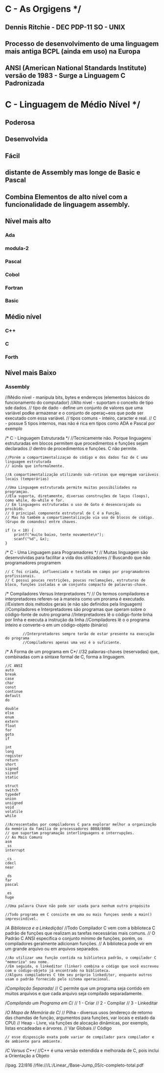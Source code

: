 # C - As Orgigens */
##      Dennis Ritchie - DEC PDP-11 SO - UNIX
##      Processo de desenvolvimento de uma linguagem mais antiga BCPL (ainda em uso) na Europa
##      ANSI (American National Standards Institute) versão de 1983 - Surge a Linguagem C Padronizada

#  C - Linguagem de Médio Nível */
##      Poderosa
##      Desenvolvida
##      Fácil
##      distante de Assembly mas longe de Basic e Pascal
##      Combina Elementos de alto nível com a funcionalidade de linguagem assembly.

##   Nível mais alto
###  Ada
###  modula-2
###  Pascal
###  Cobol
###  Fortran
###  Basic

## Médio nível
###  C++
###  C
###  Forth

## Nível mais Baixo
###  Assembly

//Médio nivel - manipula bits, bytes e endereços (elementos básicos do funcionamento do computador)
//Alto nivel - suportam o conceito de tipo sde dados.
//      tipo de dado - define um conjunto de valores que uma variável podke armazenar e o conjunto de operaç~eos que pode ser executado com essa variável.
//          tipos comuns - inteiro, caracter e real.
//          C - possue 5 tipos internos, mas não é rica em tipos como ADA e Pascal por exemplo

/*  C - Linguagem Estruturada */
    //Tecnicamente não. Porque linguagens estruturadas em blocos permitem que procedimentos e funções sejam declarados 
    // dentro de procedimentos e funções. C não permite.

    //Porém a compartimentalizaçao do código e dos dados faz de C uma linguagem estruturada
    // ainda que informalmente.

    //A compartimentalização utilizando sub-rotinas que empregam variáveis locais (temporárias)

    //Uma Linguagem estruturada permite muitas possibilidades na programçao.
    //Ela suporta, diretamente, diversas construções de laços (loops), como while, do-while e for.
    // Em linguagens estruturadas o uso de Goto é desencorajado ou proibido.
    // O principal componente estrutural de C é a Função.
    // Mas há também a compartimentalização via uso de blocos de código. (Grupo de comandos) entre chaves.

    if (x < 10) {
        printf("muito baixo, tente novamente\n");
        scanf("%d", &x);
    }


/* C - Uma Linguagem para Programadores */
    // Muitas linguagem são desenvolvidas para facilitar a vida dos utilizadores
    // Buscando que não programadores programem

    // C foi criada, influenciada e testada em campo por programadores profissionais.
    // C possui poucas restrições, poucas reclamações, estruturas de bloco, funções isoladas e um conjunto compacto de palavras-chave.

/* Compiladores Versus Interpretadores */
    // Os termos compiladores e interpretadores referen-se à maneira como um prorama é executado.
        //Existem dois métodos gerais (e não são definidos pela linguagem)
        //Compiladores e Interpretadores são programas que operam sobre o código-fonte de outro programa
            //Interpretadores lê o código-fonte linha por linha e executa a instrução da linha
            //Compiladores lê o o programa inteiro e converte-o em um código-objeto (binário)

            //Interpretadores sempre terão de estar presente na execução do programa
            //Compiladores apenas uma vez é o suficiente.


/* A Forma de um programa em C*/
    //32 palavras-chaves (reservadas) que, combinadas com a sintaxe formal de C, forma a linguagem.
    
    //C ANSI
    auto
    break
    case
    char
    const
    continue
    default
    do

    double
    else
    enum
    extern
    float
    for
    goto
    if

    int
    long
    register
    return
    short
    signed
    sizeof
    static

    struct
    switch
    typedef
    union
    unsigned
    void
    volatile
    while

    //Acrescentadas por compiladores C para explorar melhor a organização da memória da família de processadores 8088/8086
    // que suportam programação interlinguagens e interrupções.
    // As Mais Comuns
    asm
    _ss
    interrupt

    _cs
    cdecl
    near

    _ds
    far
    pascal

    _es
    huge

    //Uma palavra Chave não pode ser usada para nenhum outro propósito

    //Todo programa em C consiste em uma ou mais funçoes sendo a main() imprescindível.

/*A Biblioteca e a Linkedição*/
    //Todo Compilador C vem com a biblioteca C padrão de funções que realizam as tarefas necessárias mais comuns.
    // O Padrão C ANSI especifica o conjunto mínimo de funções, porém, os compiladores geralmente adicionam funções.
    // A biblioteca pode vir em um grande arquivo ou em arquivos separados.

    //Ao utilizar uma função contida na biblioteca padrão, o compilador C "memoriza" seu nome.
    //Em seguida, o linkeditor (linker) combina o código que você escreveu com o código-objeto já encontrado na biblioteca.
    //Alguns compiladores C têm seu próprio linkeditor, enquanto outros usam o padrão fornecido pelo sitema operacional.

/*Compilação Separada*/
    // C permite que um programa seja contido em muitos arquivos e que cada arquivo seja compilado separadamente.

/*Compilando um Programa em C*/
    // 1 - Criar
    // 2 - Compilar
    // 3 - Linkeditar

/*O Mapa de Memória de C*/
    // Pilha - diversus usos (endereço de retorno das chamdas de função, argumentos para funções, var locais e estado da CPU)
    // Heap - Livre, via funções de alocação dinâmicas, por exemplo, listas encadeadas e árvores.
    // Var Globais
    // Código

    // esse disposição exata pode variar de compilador para compilador e de ambiente para ambiente.

/*C Versus C++*/
    //C++ é uma versão extendida e melhorada de C, pois inclui a Orientação a Objeto


//pag. 22/816
//file:///L:/Linear_/Base-Jump_05/c-completo-total.pdf